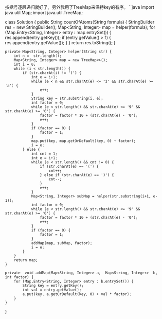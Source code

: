 按括号逐层递归就好了，另外我用了TreeMap来保持key的有序。
``java
import java.util.Map;
import java.util.TreeMap;

class Solution {
    public String countOfAtoms(String formula) {
        StringBuilder res = new StringBuilder();
        Map<String, Integer> map = helper(formula);
        for (Map.Entry<String, Integer> entry : map.entrySet()) {
            res.append(entry.getKey());
            if (entry.getValue() > 1) {
                res.append(entry.getValue());
            }
        }
        return res.toString();
    }

    private Map<String, Integer> helper(String str) {
        int n =  str.length();
        Map<String, Integer> map = new TreeMap<>();
        int i = 0;
        while (i < str.length()) {
            if (str.charAt(i) != '(') {
                int e = i+1;
                while (e < n && str.charAt(e) <= 'z' && str.charAt(e) >= 'a') {
                    e++;
                }
                String key = str.substring(i, e);
                int factor = 0;
                while (e < str.length() && str.charAt(e) <= '9' && str.charAt(e) >= '0') {
                    factor = factor * 10 + (str.charAt(e) - '0');
                    e++;
                }
                if (factor == 0) {
                    factor = 1;
                }
                map.put(key, map.getOrDefault(key, 0) + factor);
                i = e;
            } else {
                int cnt = 1;
                int e = i+1;
                while (e < str.length() && cnt != 0) {
                    if (str.charAt(e) == '(') {
                        cnt++;
                    } else if (str.charAt(e) == ')') {
                        cnt--;
                    }
                    e++;
                }
                Map<String, Integer> subMap = helper(str.substring(i+1, e-1));
                int factor = 0;
                while (e < str.length() && str.charAt(e) <= '9' && str.charAt(e) >= '0') {
                    factor = factor * 10 + (str.charAt(e) - '0');
                    e++;
                }
                if (factor == 0) {
                    factor = 1;
                }
                addMap(map, subMap, factor);
                i = e;
            }
        }
        return map;
    }

    private  void addMap(Map<String, Integer> a,  Map<String, Integer>  b, int factor) {
        for (Map.Entry<String, Integer> entry : b.entrySet()) {
            String key = entry.getKey();
            int val = entry.getValue();
            a.put(key, a.getOrDefault(key, 0) + val * factor);
        }
    }
}
```